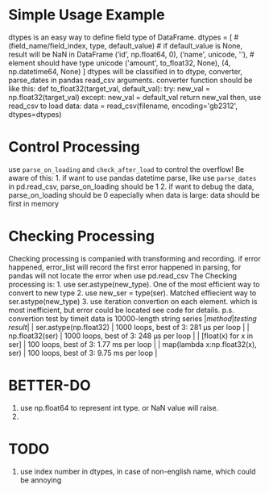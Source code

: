 Simple Usage Example
=================
dtypes is an easy way to define field type of DataFrame.
     dtypes = [
          # (field_name/field_index, type, default_value)
          # if default_value is None, result will be NaN in DataFrame
          (‘id', np.float64, 0),
          (’name', unicode, ''), # element should have type unicode
          ('amount', to_float32, None),
          (4, np.datetime64, None)
     ]
dtypes will be classified in to dtype, converter, parse_dates in pandas read_csv arguments.
converter function should be like this:
      def to_float32(target_val, default_val):
          try:
               new_val = np.float32(target_val)
          except:
               new_val = default_val
          return new_val
then, use read_csv to load data:
      data = read_csv(filename, encoding='gb2312', dtypes=dtypes)

Control Processing
===============
use `parse_on_loading` and `check_after_load` to control the overflow!
Be aware of this:
     1. if want to use pandas datetime parse, like use `parse_dates` in pd.read_csv, parse_on_loading should be 1
     2. if want to debug the data, parse_on_loading should be 0 eapecially when data is large: data should be first in memory

Checking Processing
===============
Checking processing is companied with transforming and recording. if error happened, error_list will record the first error happened in parsing, for pandas will not locate the error when use pd.read_csv
The Checking processing is:
     1. use ser.astype(new_type). One of the most efficient way to convert to new type
     2. use new_ser = type(ser).  Matched effiecient way to ser.astype(new_type)
     3. use iteration convertion on each element. which is most inefficient, but error could be located
see code for details.
p.s. convertion test by timeit
data is 10000-length string series
|*method*|*testing result*|
| ser.astype(np.float32) | 1000 loops, best of 3: 281 µs per loop |
| np.float32(ser) | 1000 loops, best of 3: 248 µs per loop |
| [float(x) for x in ser] | 100 loops, best of 3: 1.77 ms per loop |
| map(lambda x:np.float32(x), ser) | 100 loops, best of 3: 9.75 ms per loop |


BETTER-DO
=========
  1. use np.float64 to represent int type. or NaN value will raise.
  2. 

TODO
=====
  1. use index number in dtypes, in case of non-english name, which could be annoying




